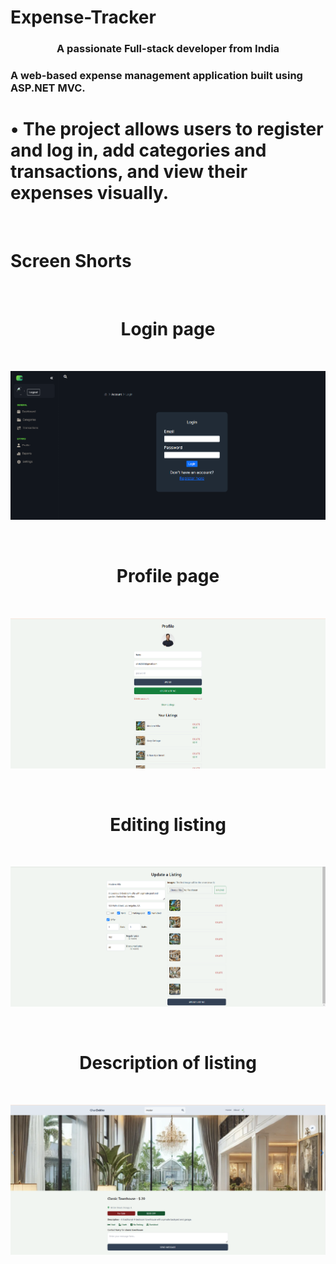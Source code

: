 <h1>Expense-Tracker</h1>
<h3 align="center">A passionate Full-stack developer from India</h3>
<h3>A web-based expense management application built using ASP.NET MVC.</h3>

<h1>•	The project allows users to register and log in, add categories and transactions, and view their expenses visually.</h1> <br>

<h1>Screen Shorts</h1> <br>
<h1 align="center">Login page</h1> <br>
<p align="left"><img src="https://github.com/zilsh1/Expense-Tracker/blob/master/screenshot/Screenshot%202025-10-28%20223351.png" /></p> <br>

<h1 align="center">Profile page</h1> <br>
<p align="left"><img src="https://github.com/zilsh1/mern-estates/blob/main/Screenshots/Screenshot%202025-02-04%20192055.png" /></p> <br>

<h1 align="center">Editing listing</h1> <br>
<p align="left"><img src="https://github.com/zilsh1/mern-estates/blob/main/Screenshots/Screenshot%202025-02-04%20192110.png" /></p> <br>

<h1 align="center">Description of listing</h1> <br>
<p align="left"><img src="https://github.com/zilsh1/mern-estates/blob/main/Screenshots/Screenshot%202025-02-04%20193238.png" /></p> <br>
